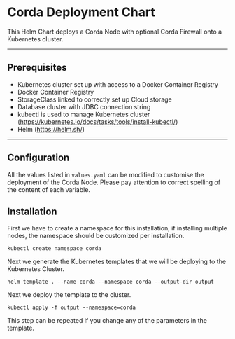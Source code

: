 # Corda Deployment Chart

This Helm Chart deploys a Corda Node with optional Corda Firewall onto a Kubernetes cluster.

---

## Prerequisites

- Kubernetes cluster set up with access to a Docker Container Registry
- Docker Container Registry
- StorageClass linked to correctly set up Cloud storage
- Database cluster with JDBC connection string
- kubectl is used to manage Kubernetes cluster (https://kubernetes.io/docs/tasks/tools/install-kubectl/)
- Helm (https://helm.sh/)

---

## Configuration

All the values listed in `values.yaml` can be modified to customise the deployment of the Corda Node.
Please pay attention to correct spelling of the content of each variable.

## Installation

First we have to create a namespace for this installation, if installing multiple nodes, the namespace should be customized per installation.

    kubectl create namespace corda

Next we generate the Kubernetes templates that we will be deploying to the Kubernetes Cluster.

    helm template . --name corda --namespace corda --output-dir output

Next we deploy the template to the cluster.

    kubectl apply -f output --namespace=corda

This step can be repeated if you change any of the parameters in the template.
